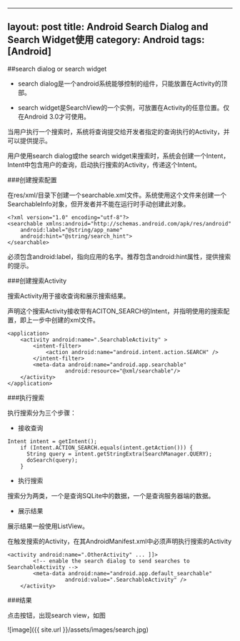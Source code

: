 
---
layout: post
title: Android Search Dialog and Search Widget使用
category: Android
tags: [Android]
---

##search dialog or search widget

* search dialog是一个android系统能够控制的组件，只能放置在Activity的顶部。

* search widget是SearchView的一个实例，可放置在Activity的任意位置。仅在Android 3.0才可使用。

当用户执行一个搜索时，系统将查询提交给开发者指定的查询执行的Activity，并可以提供提示。

用户使用search dialog或the search widget来搜索时，系统会创建一个Intent，Intent中包含用户的查询，启动执行搜索的Activity，传递这个Intent。

###创建搜索配置

在res/xml/目录下创建一个searchable.xml文件。系统使用这个文件来创建一个SearchableInfo对象，但开发者并不能在运行时手动创建此对象。

```
<?xml version="1.0" encoding="utf-8"?>
<searchable xmlns:android="http://schemas.android.com/apk/res/android"
    android:label="@string/app_name"
    android:hint="@string/search_hint">
</searchable>
```

必须包含android:label，指向应用的名字。推荐包含android:hint属性，提供搜索的提示。

###创建搜索Activity

搜索Activity用于接收查询和展示搜索结果。

声明这个搜索Activity接收带有ACITON_SEARCH的Intent，并指明使用的搜索配置，即上一步中创建的xml文件。

```
<application>
    <activity android:name=".SearchableActivity" >
        <intent-filter>
            <action android:name="android.intent.action.SEARCH" />
        </intent-filter>
        <meta-data android:name="android.app.searchable"
                  android:resource="@xml/searchable"/>
    </activity>
</application>
```

###执行搜索

执行搜索分为三个步骤：

* 接收查询

```
Intent intent = getIntent();
    if (Intent.ACTION_SEARCH.equals(intent.getAction())) {
      String query = intent.getStringExtra(SearchManager.QUERY);
      doSearch(query);
    }
```

* 执行搜索
	
搜索分为两类，一个是查询SQLite中的数据，一个是查询服务器端的数据。

* 展示结果
	
展示结果一般使用ListView。

在触发搜索的Activity，在其AndroidManifest.xml中必须声明执行搜索的Activity

```
<activity android:name=".OtherActivity" ... ]]>
        <!-- enable the search dialog to send searches to SearchableActivity -->
        <meta-data android:name="android.app.default_searchable"
                  android:value=".SearchableActivity" />
    </activity>
```

###结果

点击按钮，出现search view，如图

![image]({{ site.url }}/assets/images/search.jpg)